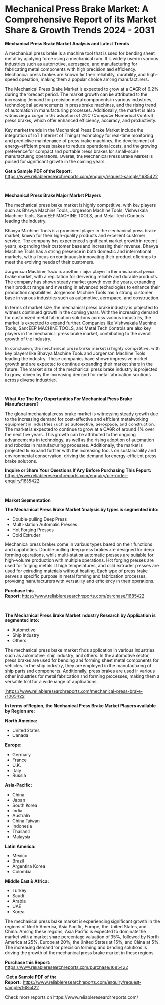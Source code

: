 <p><h1>Mechanical Press Brake Market: A Comprehensive Report of its Market Share & Growth Trends 2024 - 2031</h1></p><p><strong>Mechanical Press Brake Market Analysis and Latest Trends</strong></p>
<p><p>A mechanical press brake is a machine tool that is used for bending sheet metal by applying force using a mechanical ram. It is widely used in various industries such as automotive, aerospace, and manufacturing for fabricating metal components with high precision and efficiency. Mechanical press brakes are known for their reliability, durability, and high-speed operation, making them a popular choice among manufacturers.</p><p>The Mechanical Press Brake Market is expected to grow at a CAGR of 6.2% during the forecast period. The market growth can be attributed to the increasing demand for precision metal components in various industries, technological advancements in press brake machines, and the rising trend of automation in manufacturing processes. Additionally, the market is also witnessing a surge in the adoption of CNC (Computer Numerical Control) press brakes, which offer enhanced efficiency, accuracy, and productivity.</p><p>Key market trends in the Mechanical Press Brake Market include the integration of IoT (Internet of Things) technology for real-time monitoring and predictive maintenance of press brake machines, the development of energy-efficient press brakes to reduce operational costs, and the growing preference for compact and portable press brakes for small-scale manufacturing operations. Overall, the Mechanical Press Brake Market is poised for significant growth in the coming years.</p></p>
<p><strong>Get a Sample PDF of the Report:&nbsp;</strong> <a href="https://www.reliableresearchreports.com/enquiry/request-sample/1685422">https://www.reliableresearchreports.com/enquiry/request-sample/1685422</a></p>
<p>&nbsp;</p>
<p><strong>Mechanical Press Brake Major Market Players</strong></p>
<p><p>The mechanical press brake market is highly competitive, with key players such as Bhavya Machine Tools, Jorgenson Machine Tools, Vishwakala Machine Tools, SandEEP MACHINE TOOLS, and Metal Tech Controls leading the industry.</p><p>Bhavya Machine Tools is a prominent player in the mechanical press brake market, known for their high-quality products and excellent customer service. The company has experienced significant market growth in recent years, expanding their customer base and increasing their revenue. Bhavya Machine Tools has a strong presence in both domestic and international markets, with a focus on continuously innovating their product offerings to meet the evolving needs of their customers.</p><p>Jorgenson Machine Tools is another major player in the mechanical press brake market, with a reputation for delivering reliable and durable products. The company has shown steady market growth over the years, expanding their product range and investing in advanced technologies to enhance their production capabilities. Jorgenson Machine Tools has a strong customer base in various industries such as automotive, aerospace, and construction.</p><p>In terms of market size, the mechanical press brake industry is projected to witness continued growth in the coming years. With the increasing demand for customized metal fabrication solutions across various industries, the market is expected to expand further. Companies like Vishwakala Machine Tools, SandEEP MACHINE TOOLS, and Metal Tech Controls are also key players in the mechanical press brake market, contributing to the overall growth of the industry.</p><p>In conclusion, the mechanical press brake market is highly competitive, with key players like Bhavya Machine Tools and Jorgenson Machine Tools leading the industry. These companies have shown impressive market growth and are expected to continue expanding their market share in the future. The market size of the mechanical press brake industry is projected to grow, driven by the increasing demand for metal fabrication solutions across diverse industries.</p></p>
<p>&nbsp;</p>
<p><strong>What Are The Key Opportunities For Mechanical Press Brake Manufacturers?</strong></p>
<p><p>The global mechanical press brake market is witnessing steady growth due to the increasing demand for cost-effective and efficient metalworking equipment in industries such as automotive, aerospace, and construction. The market is expected to continue to grow at a CAGR of around 4% over the next five years. This growth can be attributed to the ongoing advancements in technology, as well as the rising adoption of automation and robotics in manufacturing processes. Additionally, the market is projected to expand further with the increasing focus on sustainability and environmental conservation, driving the demand for energy-efficient press brake solutions.</p></p>
<p><strong>Inquire or Share Your Questions If Any Before Purchasing This Report:</strong> <a href="https://www.reliableresearchreports.com/enquiry/pre-order-enquiry/1685422">https://www.reliableresearchreports.com/enquiry/pre-order-enquiry/1685422</a></p>
<p>&nbsp;</p>
<p><strong>Market Segmentation</strong></p>
<p><strong>The Mechanical Press Brake Market Analysis by types is segmented into:</strong></p>
<p><ul><li>Double-pulling Deep Press</li><li>Multi-station Automatic Presses</li><li>Hot Forging Presses</li><li>Cold Extruder</li></ul></p>
<p><p>Mechanical press brakes come in various types based on their functions and capabilities. Double-pulling deep press brakes are designed for deep forming operations, while multi-station automatic presses are suitable for high-volume production with multiple operations. Hot forging presses are used for forging metals at high temperatures, and cold extruder presses are used for extruding materials without heating. Each type of press brake serves a specific purpose in metal forming and fabrication processes, providing manufacturers with versatility and efficiency in their operations.</p></p>
<p><strong>Purchase this Report:&nbsp;</strong><a href="https://www.reliableresearchreports.com/purchase/1685422">https://www.reliableresearchreports.com/purchase/1685422</a></p>
<p>&nbsp;</p>
<p><strong>The Mechanical Press Brake Market Industry Research by Application is segmented into:</strong></p>
<p><ul><li>Automotive</li><li>Ship Industry</li><li>Others</li></ul></p>
<p><p>The mechanical press brake market finds application in various industries such as automotive, ship industry, and others. In the automotive sector, press brakes are used for bending and forming sheet metal components for vehicles. In the ship industry, they are employed in the manufacturing of ship parts and components. Additionally, press brakes are used in various other industries for metal fabrication and forming processes, making them a versatile tool for a wide range of applications.</p></p>
<p><a href="https://www.reliableresearchreports.com/mechanical-press-brake-r1685422">&nbsp;https://www.reliableresearchreports.com/mechanical-press-brake-r1685422</a></p>
<p><strong>In terms of Region, the Mechanical Press Brake Market Players available by Region are:</strong></p>
<p>
    <p> <strong> North America: </strong>
        <ul>
            <li>United States</li>
            <li>Canada</li>
        </ul>
        </p> 
    <p> <strong> Europe: </strong>
        <ul>
            <li>Germany</li>
            <li>France</li>
            <li>U.K.</li>
            <li>Italy</li>
            <li>Russia</li>
        </ul>
        </p> 
    <p> <strong> Asia-Pacific: </strong>
        <ul>
            <li>China</li>
            <li>Japan</li>
            <li>South Korea</li>
            <li>India</li>
            <li>Australia</li>
            <li>China Taiwan</li>
            <li>Indonesia</li>
            <li>Thailand</li>
            <li>Malaysia</li>
        </ul>
        </p> 
    <p> <strong> Latin America: </strong>
        <ul>
            <li>Mexico</li>
            <li>Brazil</li>
            <li>Argentina Korea</li>
            <li>Colombia</li>
        </ul>
        </p> 
    <p> <strong> Middle East & Africa: </strong>
        <ul>
            <li>Turkey</li>
            <li>Saudi</li>
            <li>Arabia</li>
            <li>UAE</li>
            <li>Korea</li>
        </ul>
    </p>
    </p>
<p><p>The mechanical press brake market is experiencing significant growth in the regions of North America, Asia Pacific, Europe, the United States, and China. Among these regions, Asia Pacific is expected to dominate the market with a market share percentage valuation of 35%, followed by North America at 25%, Europe at 20%, the United States at 15%, and China at 5%. The increasing demand for precision forming and bending solutions is driving the growth of the mechanical press brake market in these regions.</p></p>
<p><strong>Purchase this Report: </strong><a href="https://www.reliableresearchreports.com/purchase/1685422">https://www.reliableresearchreports.com/purchase/1685422</a></p>
<p>&nbsp;<strong>Get a Sample PDF of the Report:&nbsp;&nbsp;</strong><a href="https://www.reliableresearchreports.com/enquiry/request-sample/1685422">https://www.reliableresearchreports.com/enquiry/request-sample/1685422</a></p>
<p><strong></strong></p>
<p>Check more reports on https://www.reliableresearchreports.com/</p>
